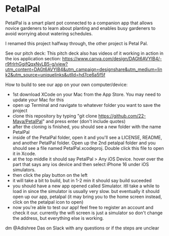 # PetalPal

PetalPal is a smart plant pot connected to a companion app that allows novice gardeners to learn about planting and enables busy gardeners to avoid worrying about watering schedules.

I renamed this project halfway through, the other project is Petal Pal.

See our pitch deck: This pitch deck also has videos of it working in action in the ios application section:
https://www.canva.com/design/DAGt6AVYIB4/-r9frlrhGgifQqxNvLB5-g/view?utm_content=DAGt6AVYIB4&utm_campaign=designshare&utm_medium=link2&utm_source=uniquelinks&utlId=hd7ce6a5f5f

How to build to see our app on your own computer/device:
- 1st download XCode on your Mac from the App Store. You may need to update your Mac for this
- open up Terminal and navigate to whatever folder you want to save the project
- clone this repository by typing "git clone https://github.com/22-Maya/PetalPal" and press enter (don't include quotes)
- after the cloning is finished, you should see a new folder with the name PetalPal 
- inside of the PetalPal folder, open it and you'll see a LICENSE, README, and another PetalPal folder. Open up the 2nd petalpal folder and you should see a file named PetalPal.xcodeproj. Double click this file to open it in Xcode.
- at the top middle it should say PetalPal > Any iOS Device. hover over the part that says any ios device and then select iPhone 16 under iOS simulators. 
- then click the play button on the left
- it will take a bit to build, but in 1-2 min it should say build suceeded
- you should have a new app opened called Simulator. itll take a while to load in since the simulator is usually very slow. but eventually it should open up our app, petalpal (it may bring you to the home screen instead, click on the petalpal icon to open)
- now you're able to test our app! feel free to register an account and check it our. currently the wifi screen is just a simulator so don't change the address, but everything else is working.

dm @Adishree Das on Slack with any questions or if the steps are unclear
